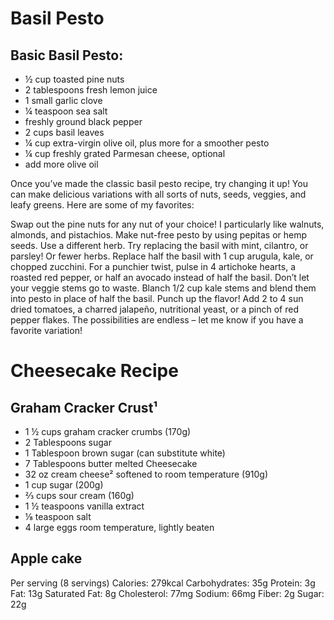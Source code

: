 # Basil Pesto
## Basic Basil Pesto:
- ½ cup toasted pine nuts
- 2 tablespoons fresh lemon juice
- 1 small garlic clove
- ¼ teaspoon sea salt
- freshly ground black pepper
- 2 cups basil leaves
- ¼ cup extra-virgin olive oil, plus more for a smoother pesto
- ¼ cup freshly grated Parmesan cheese, optional
- add more olive oil

Once you’ve made the classic basil pesto recipe, try changing it up! You can make delicious variations with all sorts of nuts, seeds, veggies, and leafy greens. Here are some of my favorites:

Swap out the pine nuts for any nut of your choice! I particularly like walnuts, almonds, and pistachios.
Make nut-free pesto by using pepitas or hemp seeds.
Use a different herb. Try replacing the basil with mint, cilantro, or parsley!
Or fewer herbs. Replace half the basil with 1 cup arugula, kale, or chopped zucchini. For a punchier twist, pulse in 4 artichoke hearts, a roasted red pepper, or half an avocado instead of half the basil.
Don’t let your veggie stems go to waste. Blanch 1/2 cup kale stems and blend them into pesto in place of half the basil.
Punch up the flavor! Add 2 to 4 sun dried tomatoes, a charred jalapeño, nutritional yeast, or a pinch of red pepper flakes.
The possibilities are endless – let me know if you have a favorite variation!

# Cheesecake Recipe
## Graham Cracker Crust¹
- 1 ½ cups graham cracker crumbs (170g)
- 2 Tablespoons sugar
- 1 Tablespoon brown sugar (can substitute white)
- 7 Tablespoons butter melted
Cheesecake
- 32 oz cream cheese² softened to room temperature (910g)
- 1 cup sugar (200g)
- ⅔ cups sour cream (160g)
- 1 ½ teaspoons vanilla extract
- ⅛ teaspoon salt
- 4 large eggs room temperature, lightly beaten

## Apple cake
Per serving (8 servings)
Calories:
279kcal
Carbohydrates:
35g
Protein:
3g
Fat:
13g
Saturated Fat:
8g
Cholesterol:
77mg
Sodium:
66mg
Fiber:
2g
Sugar:
22g